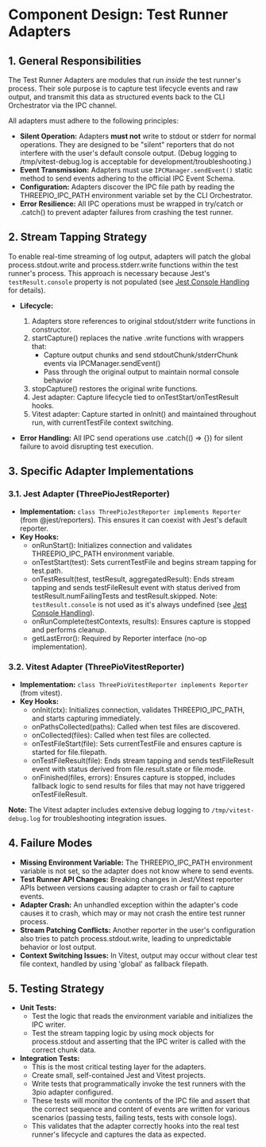 # Component Design: Test Runner Adapters

## 1. General Responsibilities

The Test Runner Adapters are modules that run *inside* the test runner's process. Their sole purpose is to capture test lifecycle events and raw output, and transmit this data as structured events back to the CLI Orchestrator via the IPC channel.

All adapters must adhere to the following principles:

* **Silent Operation:** Adapters **must not** write to stdout or stderr for normal operations. They are designed to be "silent" reporters that do not interfere with the user's default console output. (Debug logging to /tmp/vitest-debug.log is acceptable for development/troubleshooting.)
* **Event Transmission:** Adapters must use `IPCManager.sendEvent()` static method to send events adhering to the official IPC Event Schema.
* **Configuration:** Adapters discover the IPC file path by reading the THREEPIO_IPC_PATH environment variable set by the CLI Orchestrator.
* **Error Resilience:** All IPC operations must be wrapped in try/catch or .catch() to prevent adapter failures from crashing the test runner.

## 2. Stream Tapping Strategy

To enable real-time streaming of log output, adapters will patch the global process.stdout.write and process.stderr.write functions within the test runner's process. This approach is necessary because Jest's `testResult.console` property is not populated (see [Jest Console Handling](./jest-console-handling.md) for details).

* **Lifecycle:**
  1. Adapters store references to original stdout/stderr write functions in constructor.
  2. startCapture() replaces the native .write functions with wrappers that:
     - Capture output chunks and send stdoutChunk/stderrChunk events via IPCManager.sendEvent()
     - Pass through the original output to maintain normal console behavior
  3. stopCapture() restores the original write functions.
  4. Jest adapter: Capture lifecycle tied to onTestStart/onTestResult hooks.
  5. Vitest adapter: Capture started in onInit() and maintained throughout run, with currentTestFile context switching.

* **Error Handling:** All IPC send operations use .catch(() => {}) for silent failure to avoid disrupting test execution.

## 3. Specific Adapter Implementations

### 3.1. Jest Adapter (ThreePioJestReporter)

* **Implementation:** `class ThreePioJestReporter implements Reporter` (from @jest/reporters). This ensures it can coexist with Jest's default reporter.
* **Key Hooks:**
  * onRunStart(): Initializes connection and validates THREEPIO_IPC_PATH environment variable.
  * onTestStart(test): Sets currentTestFile and begins stream tapping for test.path.
  * onTestResult(test, testResult, aggregatedResult): Ends stream tapping and sends testFileResult event with status derived from testResult.numFailingTests and testResult.skipped. Note: `testResult.console` is not used as it's always undefined (see [Jest Console Handling](./jest-console-handling.md)).
  * onRunComplete(testContexts, results): Ensures capture is stopped and performs cleanup.
  * getLastError(): Required by Reporter interface (no-op implementation).

### 3.2. Vitest Adapter (ThreePioVitestReporter)

* **Implementation:** `class ThreePioVitestReporter implements Reporter` (from vitest).
* **Key Hooks:**
  * onInit(ctx): Initializes connection, validates THREEPIO_IPC_PATH, and starts capturing immediately.
  * onPathsCollected(paths): Called when test files are discovered.
  * onCollected(files): Called when test files are collected.
  * onTestFileStart(file): Sets currentTestFile and ensures capture is started for file.filepath.
  * onTestFileResult(file): Ends stream tapping and sends testFileResult event with status derived from file.result.state or file.mode.
  * onFinished(files, errors): Ensures capture is stopped, includes fallback logic to send results for files that may not have triggered onTestFileResult.

**Note:** The Vitest adapter includes extensive debug logging to `/tmp/vitest-debug.log` for troubleshooting integration issues.

## 4. Failure Modes

* **Missing Environment Variable:** The THREEPIO\_IPC\_PATH environment variable is not set, so the adapter does not know where to send events.
* **Test Runner API Changes:** Breaking changes in Jest/Vitest reporter APIs between versions causing adapter to crash or fail to capture events.
* **Adapter Crash:** An unhandled exception within the adapter's code causes it to crash, which may or may not crash the entire test runner process.
* **Stream Patching Conflicts:** Another reporter in the user's configuration also tries to patch process.stdout.write, leading to unpredictable behavior or lost output.
* **Context Switching Issues:** In Vitest, output may occur without clear test file context, handled by using 'global' as fallback filepath.

## 5. Testing Strategy

* **Unit Tests:**
  * Test the logic that reads the environment variable and initializes the IPC writer.
  * Test the stream tapping logic by using mock objects for process.stdout and asserting that the IPC writer is called with the correct chunk data.
* **Integration Tests:**
  * This is the most critical testing layer for the adapters.
  * Create small, self-contained Jest and Vitest projects.
  * Write tests that programmatically invoke the test runners with the 3pio adapter configured.
  * These tests will monitor the contents of the IPC file and assert that the correct sequence and content of events are written for various scenarios (passing tests, failing tests, tests with console logs).
  * This validates that the adapter correctly hooks into the real test runner's lifecycle and captures the data as expected.

